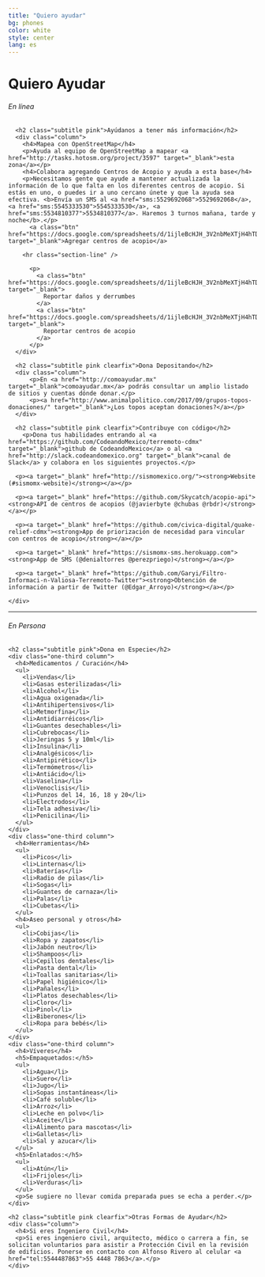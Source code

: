 ```yaml
---
title: "Quiero ayudar"
bg: phones
color: white
style: center
lang: es
---
```

<div class="row">
  <div class="row">
    <h1 class="title">Quiero <span class="black">Ayudar</span></h1>
  </div>

  <h6 class="categoria"> En línea </h6>
  <div class="en-linea">

      <h2 class="subtitle pink">Ayúdanos a tener más información</h2>
      <div class="column">
        <h4>Mapea con OpenStreetMap</h4>
        <p>Ayuda al equipo de OpenStreetMap a mapear <a href="http://tasks.hotosm.org/project/3597" target="_blank">esta zona</a></p>
        <h4>Colabora agregando Centros de Acopio y ayuda a esta base</h4>
        <p>Necesitamos gente que ayude a mantener actualizada la información de lo que falta en los diferentes centros de acopio. Si estás en uno, o puedes ir a uno cercano únete y que la ayuda sea efectiva. <b>Envía un SMS al <a href="sms:5529692068">5529692068</a>, <a href="sms:5545333530">5545333530</a>, <a href="sms:5534810377">5534810377</a>. Haremos 3 turnos mañana, tarde y noche</b>.</p>
          <a class="btn" href="https://docs.google.com/spreadsheets/d/1ijleBcHJH_3V2nbMeXTjH4hTDYsjcdodYvHqhTc8C8c/edit#gid=447869804" target="_blank">Agregar centros de acopio</a>
        
        <hr class="section-line" /> 

          <p>
            <a class="btn" href="https://docs.google.com/spreadsheets/d/1ijleBcHJH_3V2nbMeXTjH4hTDYsjcdodYvHqhTc8C8c/edit#gid=0" target="_blank">
              Reportar daños y derrumbes 
            </a>
            <a class="btn" href="https://docs.google.com/spreadsheets/d/1ijleBcHJH_3V2nbMeXTjH4hTDYsjcdodYvHqhTc8C8c/edit#gid=0" target="_blank">
              Reportar centros de acopio 
            </a>
          </p>
      </div>

      <h2 class="subtitle pink clearfix">Dona Depositando</h2>
      <div class="column">
          <p>En <a href="http://comoayudar.mx" target="_blank">comoayudar.mx</a> podrás consultar un amplio listado de sitios y cuentas dónde donar.</p>
          <p><a href="http://www.animalpolitico.com/2017/09/grupos-topos-donaciones/" target="_blank">¿Los topos aceptan donaciones?</a></p>
      </div>
        
      <h2 class="subtitle pink clearfix">Contribuye con código</h2>
        <p>Dona tus habilidades entrando al <a href="https://github.com/CodeandoMexico/terremoto-cdmx" target="_blank">github de CodeandoMexico</a> o al <a href="http://slack.codeandomexico.org" target="_blank">canal de Slack</a> y colabora en los siguientes proyectos.</p>

      <p><a target="_blank" href="http://sismomexico.org/"><strong>Website (#sismomx-website)</strong></a></p>

      <p><a target="_blank" href="https://github.com/Skycatch/acopio-api"><strong>API de centros de acopios (@javierbyte @chubas @rbdr)</strong></a></p>

      <p><a target="_blank" href="https://github.com/civica-digital/quake-relief-cdmx"><strong>App de priorización de necesidad para vincular con centros de acopio</strong></a></p>

      <p><a target="_blank" href="https://sismomx-sms.herokuapp.com"><strong>App de SMS (@denialtorres @perezpriego)</strong></a></p>

      <p><a target="_blank" href="https://github.com/Garyi/Filtro-Informaci-n-Valiosa-Terremoto-Twitter"><strong>Obtención de información a partir de Twitter (@Edgar_Arroyo)</strong></a></p>

    </div>

<hr class="section-line">

<h6 class="categoria"> En Persona </h6>
  <div class="en-persona">

    <h2 class="subtitle pink">Dona en Especie</h2>
    <div class="one-third column">
      <h4>Medicamentos / Curación</h4>
      <ul>
        <li>Vendas</li>
        <li>Gasas esterilizadas</li>
        <li>Alcohol</li>
        <li>Agua oxigenada</li>
        <li>Antihipertensivos</li>
        <li>Metmorfina</li>
        <li>Antidiarréicos</li>
        <li>Guantes desechables</li>
        <li>Cubrebocas</li>
        <li>Jeringas 5 y 10ml</li>
        <li>Insulina</li>
        <li>Analgésicos</li>
        <li>Antipirético</li>
        <li>Termómetros</li>
        <li>Antiácido</li>
        <li>Vaselina</li>
        <li>Venoclisis</li>
        <li>Punzos del 14, 16, 18 y 20</li>
        <li>Electrodos</li>
        <li>Tela adhesiva</li>
        <li>Penicilina</li>
      </ul>
    </div>
    <div class="one-third column">
      <h4>Herramientas</h4>
      <ul>
        <li>Picos</li>
        <li>Linternas</li>
        <li>Baterías</li>
        <li>Radio de pilas</li>
        <li>Sogas</li>
        <li>Guantes de carnaza</li>
        <li>Palas</li>
        <li>Cubetas</li>
      </ul>
      <h4>Aseo personal y otros</h4>
      <ul>
        <li>Cobijas</li>
        <li>Ropa y zapatos</li>
        <li>Jabón neutro</li>
        <li>Shampoos</li>
        <li>Cepillos dentales</li>
        <li>Pasta dental</li>
        <li>Toallas sanitarias</li>
        <li>Papel higiénico</li>
        <li>Pañales</li>
        <li>Platos desechables</li>
        <li>Cloro</li>
        <li>Pinol</li>
        <li>Biberones</li>
        <li>Ropa para bebés</li>
      </ul>
    </div>
    <div class="one-third column">
      <h4>Víveres</h4>
      <h5>Empaquetados:</h5>
      <ul>
        <li>Agua</li>
        <li>Suero</li>
        <li>Jugo</li>
        <li>Sopas instantáneas</li>
        <li>Café soluble</li>
        <li>Arroz</li>
        <li>Leche en polvo</li>
        <li>Aceite</li>
        <li>Alimento para mascotas</li>
        <li>Galletas</li>
        <li>Sal y azucar</li>
      </ul>
      <h5>Enlatados:</h5>
      <ul>
        <li>Atún</li>
        <li>Frijoles</li>
        <li>Verduras</li>
      </ul>
      <p>Se sugiere no llevar comida preparada pues se echa a perder.</p>
    </div>
    
    <h2 class="subtitle pink clearfix">Otras Formas de Ayudar</h2>
    <div class="column">
      <h4>Si eres Ingeniero Civil</h4>
      <p>Si eres ingeniero civil, arquitecto, médico o carrera a fin, se solicitan voluntarios para asistir a Protección Civil en la revisión de edificios. Ponerse en contacto con Alfonso Rivero al celular <a href="tel:5544487863">55 4448 7863</a>.</p>
    </div>
  </div>
